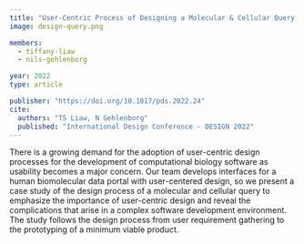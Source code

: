 ```yaml
---
title: "User-Centric Process of Designing a Molecular & Cellular Query Interface for Biomedical Research"
image: design-query.png

members:
  - tiffany-liaw
  - nils-gehlenborg

year: 2022
type: article

publisher: "https://doi.org/10.1017/pds.2022.24"
cite:
  authors: "TS Liaw, N Gehlenborg"
  published: "International Design Conference - DESIGN 2022"
---
```

There is a growing demand for the adoption of user-centric design processes for the development of computational biology software as usability becomes a major concern. Our team develops interfaces for a human biomolecular data portal with user-centered design, so we present a case study of the design process of a molecular and cellular query to emphasize the importance of user-centric design and reveal the complications that arise in a complex software development environment. The study follows the design process from user requirement gathering to the prototyping of a minimum viable product.
